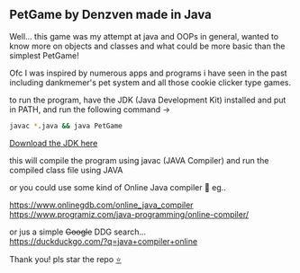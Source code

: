 ## PetGame by Denzven made in Java  

Well... this game was my attempt at java and OOPs in general, wanted to know more on objects and classes and what could be more basic than the simplest PetGame! 

Ofc I was inspired by numerous apps and programs i have seen in the past including dankmemer's pet system and all those cookie clicker type games.  

to run the program, have the JDK (Java Development Kit) installed and put in PATH, and run the following command ->  

```bash
javac *.java && java PetGame
```  
[Download the JDK here](https://www.oracle.com/java/technologies/java-se-development-kit11-downloads.html)

this will compile the program using javac (JAVA Compiler) and run the compiled class file using JAVA

or you could use some kind of Online Java compiler 🤷
eg..  

https://www.onlinegdb.com/online_java_compiler  
https://www.programiz.com/java-programming/online-compiler/  

or jus a simple ~~Google~~ DDG search...  
https://duckduckgo.com/?q=java+compiler+online

Thank you! pls star the repo [⭐](https://github.com/denzven/PetGame)